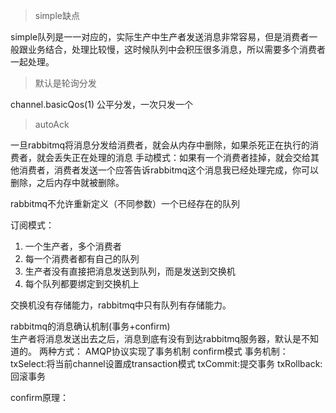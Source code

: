 >simple缺点
 
simple队列是一一对应的，实际生产中生产者发送消息非常容易，但是消费者一般跟业务结合，处理比较慢，这时候队列中会积压很多消息，所以需要多个消费者一起处理。
>默认是轮询分发

channel.basicQos(1) 公平分发，一次只发一个
>autoAck 

一旦rabbitmq将消息分发给消费者，就会从内存中删除，如果杀死正在执行的消费者，就会丢失正在处理的消息
手动模式：如果有一个消费者挂掉，就会交给其他消费者，消费者发送一个应答告诉rabbitmq这个消息我已经处理完成，你可以删除，之后内存中就被删除。

rabbitmq不允许重新定义（不同参数）一个已经存在的队列

订阅模式：
1. 一个生产者，多个消费者
2. 每一个消费者都有自己的队列
3. 生产者没有直接把消息发送到队列，而是发送到交换机
4. 每个队列都要绑定到交换机上

交换机没有存储能力，rabbitmq中只有队列有存储能力。

rabbitmq的消息确认机制(事务+confirm)  
	生产者将消息发送出去之后，消息到底有没有到达rabbitmq服务器，默认是不知道的。
		两种方式：
			AMQP协议实现了事务机制
			confirm模式
事务机制：
	txSelect:将当前channel设置成transaction模式
	txCommit:提交事务
	txRollback:回滚事务				

confirm原理：
	

















